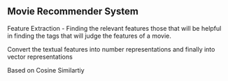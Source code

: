 ## Movie Recommender System

Feature Extraction - Finding the relevant features those that will be helpful in finding the tags that will judge the features of a movie.

Convert the textual features into number representations and finally into vector representations

Based on Cosine Similartiy 
